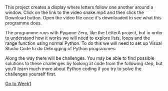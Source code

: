 This project creates a display where letters follow one another around a window. Click on the link to the video snake.mp4 and then click the Download button. Open the video file once it's downloaded to see what this programme does.

The programme runs with Pygame Zero, like the LetterA project, but in order to understand how it works we will need to explore lists, loops and the range function using normal Python. To do this we will need to set up Visual Studio Code to do Debugging of Python programmes.

Along the way there will be challenges. You may be able to find possible solutions to these challenges by looking at code from the following step, but you'll learn much more about Python coding if you try to solve the challenges yourself first.

[Go to Week1](Week1)
